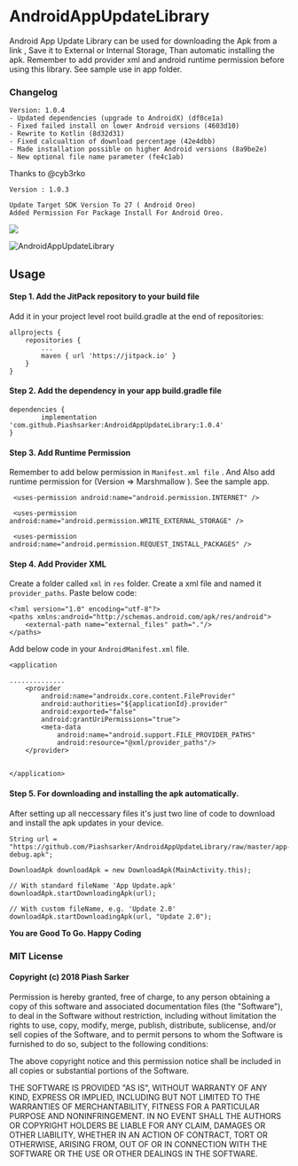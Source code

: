 # AndroidAppUpdateLibrary
Android App Update Library can be used for downloading the Apk from a link , Save it to External or Internal Storage, Than automatic installing the apk. Remember to add provider xml and android runtime permission before using this library. See sample use in app folder.

### Changelog 
    Version: 1.0.4
    - Updated dependencies (upgrade to AndroidX) (df0ce1a)
    - Fixed failed install on lower Android versions (4603d10)
    - Rewrite to Kotlin (8d32d31)
    - Fixed calcualtion of download percentage (42e4dbb)
    - Made installation possible on higher Android versions (8a9be2e)
    - New optional file name parameter (fe4c1ab)
  
   Thanks to @cyb3rko 

    Version : 1.0.3
    
    Update Target SDK Version To 27 ( Android Oreo)
    Added Permission For Package Install For Android Oreo.




[![](https://jitpack.io/v/Piashsarker/AndroidAppUpdateLibrary.svg)](https://jitpack.io/#Piashsarker/AndroidAppUpdateLibrary)

![AndroidAppUpdateLibrary](https://github.com/Piashsarker/AndroidAppUpdateLibrary/blob/master/AppUpdateLibrary.gif)

## Usage 

#### Step 1. Add the JitPack repository to your build file 

Add it in your project level root build.gradle at the end of repositories: </br> 


	allprojects {
		repositories {
			...
			maven { url 'https://jitpack.io' }
		}
	}
  
#### Step 2. Add the dependency in your app build.gradle file 

	dependencies {
	        implementation 'com.github.Piashsarker:AndroidAppUpdateLibrary:1.0.4'
	}
  
  
#### Step 3. Add Runtime Permission 

Remember to add below  permission in `Manifest.xml file` . And Also add runtime permission for (Version => Marshmallow ). See the sample app. 

     <uses-permission android:name="android.permission.INTERNET" />
  
     <uses-permission android:name="android.permission.WRITE_EXTERNAL_STORAGE" />
     
     <uses-permission android:name="android.permission.REQUEST_INSTALL_PACKAGES" /> 
     
 
 ####  Step 4. Add Provider XML 
 Create a folder called `xml` in `res` folder. Create a xml file and named it `provider_paths`. Paste below code: 
 
    <?xml version="1.0" encoding="utf-8"?>
    <paths xmlns:android="http://schemas.android.com/apk/res/android">
    	<external-path name="external_files" path="."/>
    </paths>
      
 Add below code in your `AndroidManifest.xml` file.    
 

    <application
      
	..............
        <provider
            android:name="androidx.core.content.FileProvider"
            android:authorities="${applicationId}.provider"
            android:exported="false"
            android:grantUriPermissions="true">
            <meta-data
                android:name="android.support.FILE_PROVIDER_PATHS"
                android:resource="@xml/provider_paths"/>
        </provider>


    </application>

 
 #### Step 5. For downloading and installing the apk automatically.
 
 After setting up all neccessary files it's just two line of code to download and install the apk updates in your device. 
  	
	String url = "https://github.com/Piashsarker/AndroidAppUpdateLibrary/raw/master/app-debug.apk";
	
	DownloadApk downloadApk = new DownloadApk(MainActivity.this);
       	
	// With standard fileName 'App Update.apk'
	downloadApk.startDownloadingApk(url);
	
	// With custom fileName, e.g. 'Update 2.0'
 	downloadApk.startDownloadingApk(url, "Update 2.0");
 
 
 <b> You are Good To Go. Happy Coding </b> 
 
 ### MIT License

#### Copyright (c) 2018 Piash Sarker

Permission is hereby granted, free of charge, to any person obtaining a copy
of this software and associated documentation files (the "Software"), to deal
in the Software without restriction, including without limitation the rights
to use, copy, modify, merge, publish, distribute, sublicense, and/or sell
copies of the Software, and to permit persons to whom the Software is
furnished to do so, subject to the following conditions:

The above copyright notice and this permission notice shall be included in all
copies or substantial portions of the Software.

THE SOFTWARE IS PROVIDED "AS IS", WITHOUT WARRANTY OF ANY KIND, EXPRESS OR
IMPLIED, INCLUDING BUT NOT LIMITED TO THE WARRANTIES OF MERCHANTABILITY,
FITNESS FOR A PARTICULAR PURPOSE AND NONINFRINGEMENT. IN NO EVENT SHALL THE
AUTHORS OR COPYRIGHT HOLDERS BE LIABLE FOR ANY CLAIM, DAMAGES OR OTHER
LIABILITY, WHETHER IN AN ACTION OF CONTRACT, TORT OR OTHERWISE, ARISING FROM,
OUT OF OR IN CONNECTION WITH THE SOFTWARE OR THE USE OR OTHER DEALINGS IN THE
SOFTWARE.
